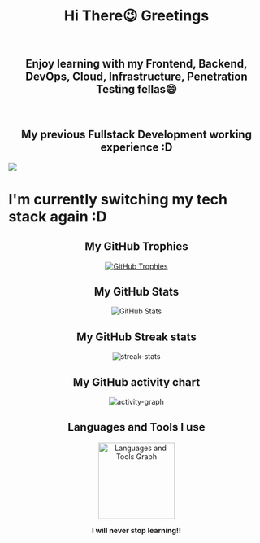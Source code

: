 <h1 align="center">Hi There😉 Greetings</h1>
<br>
<h2 align="center">Enjoy learning with my Frontend, Backend, DevOps, Cloud, Infrastructure, Penetration Testing fellas😄</h2>
<br>
<h2 align="center">My previous Fullstack Development working experience :D</h2>
<img src="https://skillicons.dev/icons?i=html,css,sass,js,ts,npm,angular,java,maven,postgres,linux,docker,git" />
<br>
<h1>I'm currently switching my tech stack again :D</h1>
<!-- GitHub Trophies -->
<h2 align="center">My GitHub Trophies</h2>
<p align="center">
  <a href="https://github.com/ryo-ma/github-profile-trophy">
    <img src="https://github-profile-trophy.vercel.app/?username=PhoenixYork166&theme=onedark&column=-1" alt="GitHub Trophies">
  </a>
</p>

<!-- GitHub Stats -->
<h2 align="center">My GitHub Stats</h2>
<p align="center">
  <img src="https://github-readme-stats-eight-theta.vercel.app/api?username=PhoenixYork166&show_icons=true&theme=cobalt&include_all_commits=true&count_private=true" alt="GitHub Stats">
</p>

<!-- GitHub streak-stats -->
<h2 align="center">My GitHub Streak stats</h2>
<p align="center">
  <img src="https://streak-stats.demolab.com/?user=PhoenixYork166&theme=tokyonight&hide_border=true" alt="streak-stats">
</p>

<!-- GitHub activity-graph -->
<h2 align="center">My GitHub activity chart</h2>
<p align="center">
  <img src="https://github-readme-activity-graph.vercel.app/graph?username=PhoenixYork166&area=true&theme=tokyo-night&hide_border=true" alt="activity-graph">
</p>

<!-- Languages and Tools -->
<h2 align="center">Languages and Tools I use</h2>
<div align="center">
  <img src="https://github-readme-stats-sigma-five.vercel.app/api/top-langs/?username=PhoenixYork166&locale=en&hide_title=false&layout=compact&card_width=320&langs_count=5&theme=dracula&hide_border=false&order=2" height="150" alt="Languages and Tools Graph">
</div>

<!-- Support -->
<p align="center">
  <strong>I will never stop learning!!</strong>
</p>
<p align="center">
  <a href="https://ko-fi.com/PhoenixYork166"></a>
</p>
